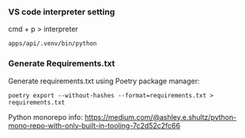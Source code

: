 ### VS code interpreter setting

cmd + p > interpreter

`apps/api/.venv/bin/python`

### Generate Requirements.txt

Generate requirements.txt using Poetry package manager:

```
poetry export --without-hashes --format=requirements.txt > requirements.txt
```

Python monorepo info:
https://medium.com/@ashley.e.shultz/python-mono-repo-with-only-built-in-tooling-7c2d52c2fc66
